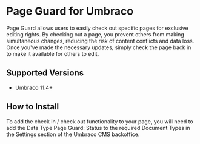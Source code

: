 ﻿# Page Guard for Umbraco

Page Guard allows users to easily check out specific pages for exclusive editing rights. By checking out a page, you prevent others from making simultaneous changes, reducing the risk of content conflicts and data loss. Once you've made the necessary updates, simply check the page back in to make it available for others to edit.

## Supported Versions

- Umbraco 11.4+

## How to Install

To add the check in / check out functionality to your page, you will need to add the Data Type Page Guard: Status to the required Document Types in the Settings section of the Umbraco CMS backoffice.
